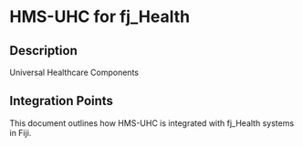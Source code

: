 # HMS-UHC for fj_Health

## Description

Universal Healthcare Components

## Integration Points

This document outlines how HMS-UHC is integrated with fj_Health systems in Fiji.
